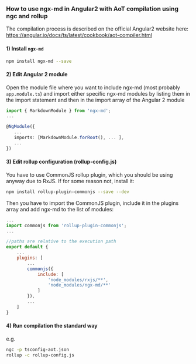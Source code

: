 ### How to use ngx-md in Angular2 with AoT compilation using ngc and rollup

The compilation process is described on the official Angular2 website here: https://angular.io/docs/ts/latest/cookbook/aot-compiler.html

#### 1) Install `ngx-md`

```bash
npm install ngx-md --save
```

#### 2) Edit Angular 2 module

Open the module file where you want to include ngx-md (most probably `app.module.ts`) and import either specific ngx-md modules by listing them in the import statement and then in the import array of the Angular 2 module

```typescript
import { MarkdownModule } from 'ngx-md';
...

@NgModule({
   ...
   imports: [MarkdownModule.forRoot(), ... ],
   ...
})
```

#### 3) Edit rollup configuration (rollup-config.js)

You have to use CommonJS rollup plugin, which you should be using anyway due to RxJS. If for some reason not, install it:

```bash
npm install rollup-plugin-commonjs --save --dev
```

Then you have to import the CommonJS plugin, include it in the plugins array and add ngx-md to the list of modules:

```javascript
...
import commonjs from 'rollup-plugin-commonjs';
...

//paths are relative to the execution path
export default {
	...
	plugins: [
		...
		commonjs({
			include: [
				'node_modules/rxjs/**',
				'node_modules/ngx-md/**'
			]
		}),
		...
	]
}
```

#### 4) Run compilation the standard way

e.g.

```bash
ngc -p tsconfig-aot.json
rollup -c rollup-config.js
```
